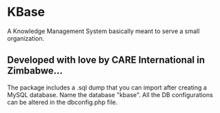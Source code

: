 KBase 
=======
A Knowledge Management System basically meant to serve a small organization.
## Developed with love by CARE International in Zimbabwe... 
The package includes a .sql dump that you can import after creating a MySQL database. Name the database "kbase".
All the DB configurations can be altered in the dbconfig.php file.


